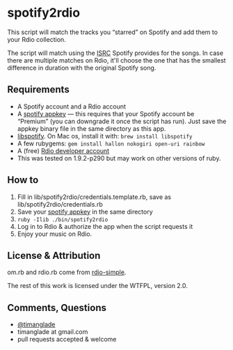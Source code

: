 # spotify2rdio

This script will match the tracks you “starred” on Spotify and add them to your Rdio collection.

The script will match using the [ISRC](http://en.wikipedia.org/wiki/International_Standard_Recording_Code) Spotify provides for the songs. In case there are multiple matches on Rdio, it'll choose the one that has the smallest difference in duration with the original Spotify song.


## Requirements

* A Spotify account and a Rdio account
* A [spotify appkey](https://developer.spotify.com/en/libspotify/application-key/) — this requires that your Spotify account be “Premium” (you can downgrade it once the script has run). Just save the appkey binary file in the same directory as this app.
* [libspotify](http://developer.spotify.com/en/libspotify/overview/). On Mac os, install it with: `brew install libspotify`
* A few rubygems: `gem install hallon nokogiri open-uri rainbow`
* A (free) [Rdio developer account](http://developer.rdio.com/member/register)
* This was tested on 1.9.2-p290 but may work on other versions of ruby.


## How to

1. Fill in lib/spotify2rdio/credentials.template.rb, save as lib/spotify2rdio/credentials.rb
2. Save your [spotify appkey](https://developer.spotify.com/en/libspotify/application-key/) in the same directory
3. `ruby -Ilib ./bin/spotify2rdio`
4. Log in to Rdio & authorize the app when the script requests it
5. Enjoy your music on Rdio.


## License & Attribution

om.rb and rdio.rb come from [rdio-simple](https://github.com/rdio/rdio-simple).

The rest of this work is licensed under the WTFPL, version 2.0.


## Comments, Questions

* [@timanglade](https://twitter.com/timanglade)
* timanglade at gmail.com
* pull requests accepted & welcome
